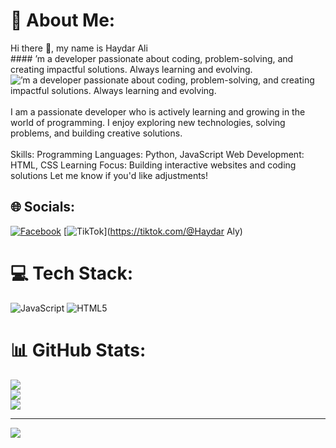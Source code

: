 # 💫 About Me:
Hi there 👋, my name is  Haydar Ali <br>#### ’m a developer passionate about coding, problem-solving, and creating impactful solutions. Always learning and evolving.<br>![’m a developer passionate about coding, problem-solving, and creating impactful solutions. Always learning and evolving.](https://arturssmirnovs.github.io/github-profile-readme-generator/images/banner.png)<br><br>I am a passionate developer who is actively learning and growing in the world of programming. I enjoy exploring new technologies, solving problems, and building creative solutions. <br><br>Skills: Programming Languages: Python, JavaScript Web Development: HTML, CSS Learning Focus: Building interactive websites and coding solutions Let me know if you'd like adjustments!<br>


## 🌐 Socials:
[![Facebook](https://img.shields.io/badge/Facebook-%231877F2.svg?logo=Facebook&logoColor=white)](https://facebook.com/Haydar-Ali) [![TikTok](https://img.shields.io/badge/TikTok-%23000000.svg?logo=TikTok&logoColor=white)](https://tiktok.com/@Haydar Aly) 

# 💻 Tech Stack:
![JavaScript](https://img.shields.io/badge/javascript-%23323330.svg?style=for-the-badge&logo=javascript&logoColor=%23F7DF1E) ![HTML5](https://img.shields.io/badge/html5-%23E34F26.svg?style=for-the-badge&logo=html5&logoColor=white)
# 📊 GitHub Stats:
![](https://github-readme-stats.vercel.app/api?username=khayrre-yare&theme=dark&hide_border=false&include_all_commits=false&count_private=false)<br/>
![](https://github-readme-streak-stats.herokuapp.com/?user=khayrre-yare&theme=dark&hide_border=false)<br/>
![](https://github-readme-stats.vercel.app/api/top-langs/?username=khayrre-yare&theme=dark&hide_border=false&include_all_commits=false&count_private=false&layout=compact)

---
[![](https://visitcount.itsvg.in/api?id=khayrre-yare&icon=0&color=0)](https://visitcount.itsvg.in)

<!-- Proudly created with GPRM ( https://gprm.itsvg.in ) -->
